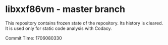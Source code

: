 # libxxf86vm - master branch

This repository contains frozen state of the repository.
Its history is cleared. It is used only for static code
analysis with Codacy.

Commit Time: 1706080330